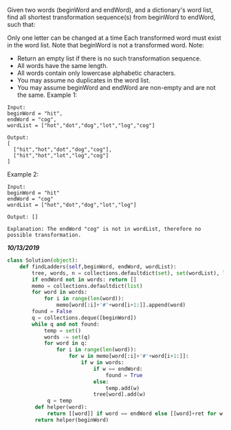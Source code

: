 Given two words (beginWord and endWord), and a dictionary's word list, find all shortest transformation sequence(s) from beginWord to endWord, such that:

Only one letter can be changed at a time
Each transformed word must exist in the word list. Note that beginWord is not a transformed word.
Note:
- Return an empty list if there is no such transformation sequence.
- All words have the same length.
- All words contain only lowercase alphabetic characters.
- You may assume no duplicates in the word list.
- You may assume beginWord and endWord are non-empty and are not the same.
Example 1:
```
Input:
beginWord = "hit",
endWord = "cog",
wordList = ["hot","dot","dog","lot","log","cog"]

Output:
[
  ["hit","hot","dot","dog","cog"],
  ["hit","hot","lot","log","cog"]
]
```
Example 2:
```
Input:
beginWord = "hit"
endWord = "cog"
wordList = ["hot","dot","dog","lot","log"]

Output: []

Explanation: The endWord "cog" is not in wordList, therefore no possible transformation.
```

***10/13/2019***
```python
class Solution(object):
    def findLadders(self,beginWord, endWord, wordList):
        tree, words, n = collections.defaultdict(set), set(wordList), len(beginWord)
        if endWord not in words: return []
        memo = collections.defaultdict(list)
        for word in words:
            for i in range(len(word)):
                memo[word[:i]+'#'+word[i+1:]].append(word)
        found = False
        q = collections.deque([beginWord])
        while q and not found:
            temp = set()
            words -= set(q)
            for word in q:
                for i in range(len(word)):
                    for w in memo[word[:i]+'#'+word[i+1:]]:
                        if w in words:
                            if w == endWord: 
                                found = True
                            else:
                                temp.add(w)
                            tree[word].add(w)
             q = temp
         def helper(word):
             return [[word]] if word == endWord else [[word]+ret for w in tree[word] for ret in helper(w)]
         return helper(beginWord)
 ```
 
 
            
            
